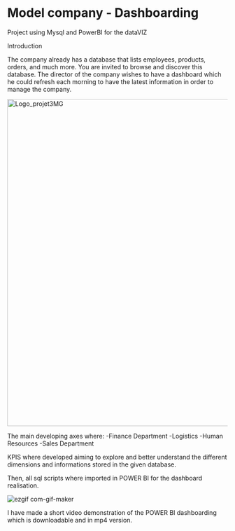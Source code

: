 # Model company - Dashboarding
Project using Mysql and PowerBI for the dataVIZ

Introduction

The company already has a database that lists employees, products, orders, and much more. You are invited to browse and discover this database. The director of the company wishes to have a dashboard which he could refresh each morning to have the latest information in order to manage the company.

<img width="747" alt="Logo_projet3MG" src="https://user-images.githubusercontent.com/113359703/205040328-c9c578a3-1dbb-4550-88e1-8e3d931ef5dd.png">

The main developing axes where:
-Finance Department
-Logistics
-Human Resources
-Sales Department

KPIS where developed aiming to explore and better understand the different dimensions and informations stored in the given database.

Then, all sql scripts where imported in POWER BI for the dashboard realisation.

![ezgif com-gif-maker](https://user-images.githubusercontent.com/113359703/205074491-9c80213e-61b9-4b24-88e0-ee98af7fe01f.gif)


I have made a short video demonstration of the POWER BI dashboarding which is downloadable and in mp4 version.
